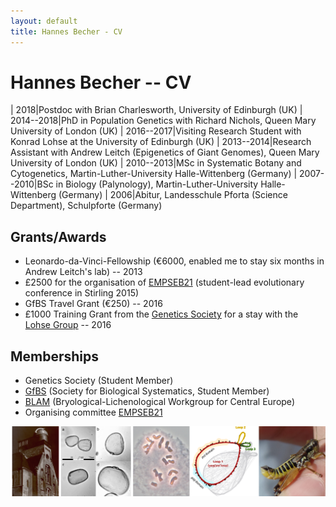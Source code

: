 ```yaml
---
layout: default
title: Hannes Becher - CV
---
```


# Hannes Becher -- CV

| 2018|Postdoc with Brian Charlesworth, University of Edinburgh (UK)
| 2014--2018|PhD in Population Genetics with Richard Nichols, Queen Mary University of London (UK)
| 2016--2017|Visiting Research Student with Konrad Lohse at the University of Edinburgh (UK)
| 2013--2014|Research Assistant with Andrew Leitch (Epigenetics of Giant Genomes), Queen Mary University of London (UK)
| 2010--2013|MSc in Systematic Botany and Cytogenetics, Martin-Luther-University Halle-Wittenberg (Germany)
| 2007--2010|BSc in Biology (Palynology), Martin-Luther-University Halle-Wittenberg (Germany)
| 2006|Abitur, Landesschule Pforta (Science Department), Schulpforte (Germany)

## Grants/Awards
* Leonardo-da-Vinci-Fellowship (€6000, enabled me to stay six months in Andrew Leitch's lab) -- 2013
* £2500 for the organisation of [EMPSEB21](http://empseb21.bio.ed.ac.uk/) (student-lead evolutionary conference in Stirling 2015)
* GfBS Travel Grant (€250) -- 2016
* £1000 Training Grant from the [Genetics Society](http://www.genetics.org.uk/) for a stay with the [Lohse Group](http://lohse.bio.ed.ac.uk/) -- 2016

## Memberships
* Genetics Society (Student Member)
* [GfBS](http://www.gfbs-home.de/) (Society for Biological Systematics, Student Member)
* [BLAM](http://blam-bl.de/) (Bryological-Lichenological Workgroup for Central Europe)
* Organising committee [EMPSEB21](http://empseb21.bio.ed.ac.uk/)


![stations](../img/cv.png)
				
